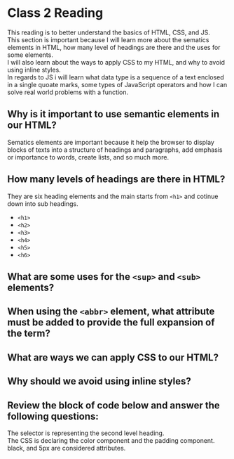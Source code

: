 # Class 2 Reading

This reading is to better understand the basics of HTML, CSS, and JS.
<br>This section is important because I will learn more about the sematics elements in HTML, how many level of headings are there and the uses for some elements.
<br> I will also learn about the ways to apply CSS to my HTML, and why to avoid using inline styles.
<br> In regards to JS i will learn what data type is a sequence of a text enclosed in a single quoate marks, some types of JavaScript operators and how I can solve real world problems with a function.

## Why is it important to use semantic elements in our HTML?

Sematics elements are important because it help the browser to display blocks of texts into a structure of headings and paragraphs, add emphasis or importance to words, create lists, and so much more.

## How many levels of headings are there in HTML?

They are six heading elements and the main starts from `<h1>` and cotinue down into sub headings.

- `<h1>`
- `<h2>`
- `<h3>`
- `<h4>`
- `<h5>`
- `<h6>`

## What are some uses for the `<sup>` and `<sub>` elements?

## When using the `<abbr>` element, what attribute must be added to provide the full expansion of the term?

## What are ways we can apply CSS to our HTML?

## Why should we avoid using inline styles?

## Review the block of code below and answer the following questions:

The selector is representing the second level heading.
<br> The CSS is declaring the color component and the padding component.
<br> black, and 5px are considered attributes.


